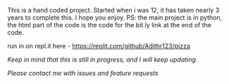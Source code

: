 
This is a hand coded project. Started when i was 12, it has taken nearly 3 years to complete this. I hope you enjoy.
PS: the main project is in python, the html part of the code is the code for the bit.ly link at the end of the code.


run in on repl.it here - https://replit.com/github/Adithr123/pizza


*Keep in mind that this is still in progress, and I will keep updating.*

*Please contact me with issues and feature requests*
